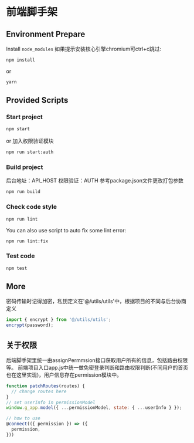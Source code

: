 # 前端脚手架

## Environment Prepare

Install `node_modules` 如果提示安装核心引擎chromium可ctrl+c跳过:

```bash
npm install
```

or

```bash
yarn
```

## Provided Scripts

### Start project

```bash
npm start
```

or 加入权限验证模块

```bash
npm run start:auth
```

### Build project

后台地址：API_HOST
权限验证：AUTH
参考package.json文件更改打包参数

```bash
npm run build  
```

### Check code style

```bash
npm run lint
```

You can also use script to auto fix some lint error:

```bash
npm run lint:fix
```

### Test code

```bash
npm test
```

## More

密码传输时记得加密，私钥定义在'@/utils/utils'中，根据项目的不同与后台协商定义

```javascript
import { encrypt } from '@/utils/utils'; 
encrypt(password);
```

## 关于权限

后端脚手架里统一由assignPermmsion接口获取用户所有的信息，包括路由权限等。
前端项目入口app.js中统一做免密登录判断和路由权限判断(不同用户的首页也在这里实现)，用户信息存在permission模块中。

```javascript
function patchRoutes(routes) {
  // change routes here
}
// set userInfo in permissionModel
window.g_app.model({ ...permissionModel, state: { ...userInfo } });

// how to use
@connect(({ permission }) => ({
  permission,
}))
```
